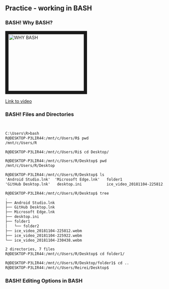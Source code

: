 ## Practice - working in BASH

### BASH! Why BASH?

<a href="http://www.youtube.com/watch?feature=player_embedded&v=ToCwNHh6Faw
" target="_blank"><img src="http://img.youtube.com/vi/ToCwNHh6Faw/0.jpg" 
alt="WHY BASH" width="240" height="180" border="10" /></a>


[Link to video](https://www.youtube.com/watch?v=ToCwNHh6Faw)

### BASH! Files and Directories

```markdown


C:\Users\R>bash
R@DESKTOP-P3LIR44:/mnt/c/Users/R$ pwd
/mnt/c/Users/R

R@DESKTOP-P3LIR44:/mnt/c/Users/Ri$ cd Desktop/

R@DESKTOP-P3LIR44:/mnt/c/Users/R/Desktop$ pwd
/mnt/c/Users/R/Desktop

R@DESKTOP-P3LIR44:/mnt/c/Users/R/Desktop$ ls
'Android Studio.lnk'  'Microsoft Edge.lnk'   folder1                          ice_video_20181104-225922.webm
'GitHub Desktop.lnk'   desktop.ini           ice_video_20181104-225812.webm   ice_video_20181104-230438.webm

R@DESKTOP-P3LIR44:/mnt/c/Users/R/Desktop$ tree
.
├── Android Studio.lnk
├── GitHub Desktop.lnk
├── Microsoft Edge.lnk
├── desktop.ini
├── folder1
│   └── folder2
├── ice_video_20181104-225812.webm
├── ice_video_20181104-225922.webm
└── ice_video_20181104-230438.webm

2 directories, 7 files
R@DESKTOP-P3LIR44:/mnt/c/Users/R/Desktop$ cd folder1/

R@DESKTOP-P3LIR44:/mnt/c/Users/R/Desktop/folder1$ cd ..
R@DESKTOP-P3LIR44:/mnt/c/Users/Reirei/Desktop$
```
###  BASH! Editing Options in BASH
